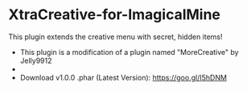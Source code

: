 # XtraCreative-for-ImagicalMine
This plugin extends the creative menu with secret, hidden items!

- This plugin is a modification of a plugin named "MoreCreative" by Jelly9912
- 
- Download v1.0.0 .phar (Latest Version): https://goo.gl/I5hDNM
